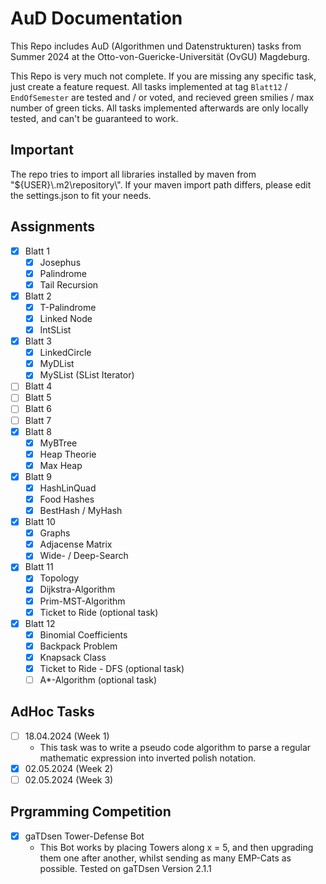 # AuD Documentation

This Repo includes AuD (Algorithmen und Datenstrukturen) tasks from Summer 2024 at the Otto-von-Guericke-Universität (OvGU) Magdeburg.

This Repo is very much not complete. If you are missing any specific task, just create a feature request.
All tasks implemented at tag `Blatt12` / `EndOfSemester` are tested and / or voted, and recieved green smilies / max number of green ticks.
All tasks implemented afterwards are only locally tested, and can't be guaranteed to work.

## Important

The repo tries to import all libraries installed by maven from "${USER}\\.m2\\repository\\". If your maven import path differs, please edit the settings.json to fit your needs.

## Assignments

- [x] Blatt 1
  - [x] Josephus
  - [x] Palindrome
  - [x] Tail Recursion
- [x] Blatt 2
  - [x] T-Palindrome
  - [x] Linked Node
  - [x] IntSList
- [x] Blatt 3
  - [x] LinkedCircle
  - [x] MyDList
  - [x] MySList (SList Iterator)
- [ ] Blatt 4
- [ ] Blatt 5
- [ ] Blatt 6
- [ ] Blatt 7
- [x] Blatt 8
  - [x] MyBTree
  - [x] Heap Theorie
  - [x] Max Heap
- [x] Blatt 9
  - [x] HashLinQuad
  - [x] Food Hashes
  - [x] BestHash / MyHash
- [x] Blatt 10
  - [x] Graphs
  - [x] Adjacense Matrix
  - [x] Wide- / Deep-Search
- [x] Blatt 11
  - [x] Topology
  - [x] Dijkstra-Algorithm
  - [x] Prim-MST-Algorithm
  - [x] Ticket to Ride (optional task)
- [x] Blatt 12
  - [x] Binomial Coefficients
  - [x] Backpack Problem
  - [x] Knapsack Class
  - [x] Ticket to Ride - DFS (optional task)
  - [ ] A*-Algorithm (optional task)

## AdHoc Tasks

- [ ] 18.04.2024 (Week 1)
  - This task was to write a pseudo code algorithm to parse a regular mathematic expression into inverted polish notation.
- [x] 02.05.2024 (Week 2)
- [ ] 02.05.2024 (Week 3)

## Prgramming Competition

- [x] gaTDsen Tower-Defense Bot
  - This Bot works by placing Towers along x = 5, and then upgrading them one after another, whilst sending as many EMP-Cats as possible. Tested on gaTDsen Version 2.1.1
